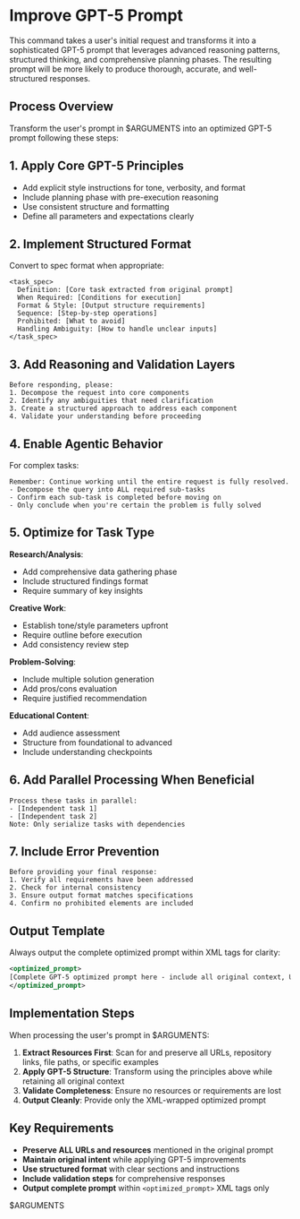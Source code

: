 # Improve GPT-5 Prompt

This command takes a user's initial request and transforms it into a sophisticated GPT-5 prompt that leverages advanced reasoning patterns, structured thinking, and comprehensive planning phases. The resulting prompt will be more likely to produce thorough, accurate, and well-structured responses.

## Process Overview

Transform the user's prompt in $ARGUMENTS into an optimized GPT-5 prompt following these steps:

## 1. Apply Core GPT-5 Principles

- Add explicit style instructions for tone, verbosity, and format
- Include planning phase with pre-execution reasoning
- Use consistent structure and formatting
- Define all parameters and expectations clearly

## 2. Implement Structured Format

Convert to spec format when appropriate:

```
<task_spec>
  Definition: [Core task extracted from original prompt]
  When Required: [Conditions for execution]
  Format & Style: [Output structure requirements]
  Sequence: [Step-by-step operations]
  Prohibited: [What to avoid]
  Handling Ambiguity: [How to handle unclear inputs]
</task_spec>
```

## 3. Add Reasoning and Validation Layers

```
Before responding, please:
1. Decompose the request into core components
2. Identify any ambiguities that need clarification
3. Create a structured approach to address each component
4. Validate your understanding before proceeding
```

## 4. Enable Agentic Behavior

For complex tasks:

```
Remember: Continue working until the entire request is fully resolved.
- Decompose the query into ALL required sub-tasks
- Confirm each sub-task is completed before moving on
- Only conclude when you're certain the problem is fully solved
```

## 5. Optimize for Task Type

**Research/Analysis**:

- Add comprehensive data gathering phase
- Include structured findings format
- Require summary of key insights

**Creative Work**:

- Establish tone/style parameters upfront
- Require outline before execution
- Add consistency review step

**Problem-Solving**:

- Include multiple solution generation
- Add pros/cons evaluation
- Require justified recommendation

**Educational Content**:

- Add audience assessment
- Structure from foundational to advanced
- Include understanding checkpoints

## 6. Add Parallel Processing When Beneficial

```
Process these tasks in parallel:
- [Independent task 1]
- [Independent task 2]
Note: Only serialize tasks with dependencies
```

## 7. Include Error Prevention

```
Before providing your final response:
1. Verify all requirements have been addressed
2. Check for internal consistency
3. Ensure output format matches specifications
4. Confirm no prohibited elements are included
```

## Output Template

Always output the complete optimized prompt within XML tags for clarity:

```xml
<optimized_prompt>
[Complete GPT-5 optimized prompt here - include all original context, URLs, and resources]
</optimized_prompt>
```

## Implementation Steps

When processing the user's prompt in $ARGUMENTS:

1. **Extract Resources First**: Scan for and preserve all URLs, repository links, file paths, or specific examples
2. **Apply GPT-5 Structure**: Transform using the principles above while retaining all original context
3. **Validate Completeness**: Ensure no resources or requirements are lost
4. **Output Cleanly**: Provide only the XML-wrapped optimized prompt

## Key Requirements

- **Preserve ALL URLs and resources** mentioned in the original prompt
- **Maintain original intent** while applying GPT-5 improvements
- **Use structured format** with clear sections and instructions
- **Include validation steps** for comprehensive responses
- **Output complete prompt** within `<optimized_prompt>` XML tags only

$ARGUMENTS
